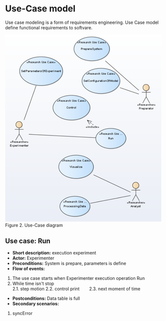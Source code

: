 # Use-Case model
Use case modeling is a form of requirements engineering. Use Case model define functional requirements to softvare.   

![Fig1](Fig_1.png)  
Figure 2. Use-Case diagram 
  
    
## Use case: Run
   
* **Short description:** execution experiment
* **Actor:** Experimenter
* **Preconditions:** System is prepare, parameters is define 
* **Flow of events:**   
1. The use case starts when Experimenter execution operation Run   
2. While time isn't stop  
	2.1. step motion
	2.2. control print 
        2.3. next moment of time   
* **Postconditions:** Data table is full  
* **Secondary scenarios:**  
1. syncError  

  

